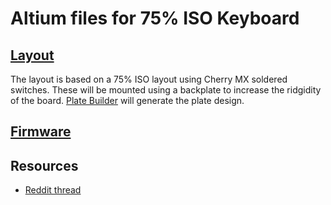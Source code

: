 # Altium files for 75% ISO Keyboard

## [Layout](http://www.keyboard-layout-editor.com/#/gists/e980f3140afb87eb44446a4f703c6d81)

The layout is based on a 75% ISO layout using Cherry MX soldered switches. These will be mounted using a backplate to increase the ridgidity of the board. [Plate Builder](http://builder.swillkb.com/) will generate the plate design.

## [Firmware](https://github.com/qmk/qmk_firmware)

## Resources

- [Reddit thread](https://www.reddit.com/r/MechanicalKeyboards/comments/4l0p41/guide_detailed_guide_to_making_a_custom_keyboard/)
